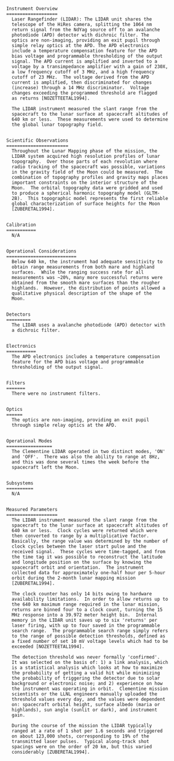 
 
 
 
    Instrument Overview
    ===================
      Laser Rangefinder (LIDAR): The LIDAR unit shares the
      telescope of the HiRes camera, splitting the 1064 nm
      return signal from the NdYag source off to an avalanche
      photodiode (APD) detector with dichroic filter. The
      optics are non-imaging, providing an exit pupil through
      simple relay optics at the APD. The APD electronics
      include a temperature compensation feature for the APD
      bias voltage and programmable thresholding of the output
      signal. The APD current is amplified and inverted to a
      voltage by a transimpedance amplifier with a gain of 230X,
      a low frequency cutoff of 3 MHz, and a high frequency
      cutoff of 23 MHz.  The voltage derived from the APD
      current is amplified, then discriminated for changes
      (increase) through a 14 MHz discriminator.  Voltage
      changes exceeding the programmed threshold are flagged
      as returns [NOZETTEETAL1994].
 
      The LIDAR instrument measured the slant range from the
      spacecraft to the lunar surface at spacecraft altitudes of
      640 km or less.  These measurements were used to determine
      the global lunar topography field.
 
 
    Scientific Observations
    =======================
      Throughout the Lunar Mapping phase of the mission, the
      LIDAR system acquired high resolution profiles of lunar
      topography.  Over those parts of each revolution where
      radio tracking of the spacecraft was possible, variations
      in the gravity field of the Moon could be measured.  The
      combination of topography profiles and gravity maps places
      important constraints on the interior structure of the
      Moon.  The orbital topography data were gridded and used
      to produce a spherical harmonic topography model (GLTM-
      2B).  This topographic model represents the first reliable
      global characterization of surface heights for the Moon
      [ZUBERETAL1994].
 
 
    Calibration
    ===========
      N/A
 
 
    Operational Considerations
    ==========================
      Below 640 km, the instrument had adequate sensitivity to
      obtain range measurements from both mare and highland
      surfaces.  While the ranging success rate for all
      measurements was ~20%, many more successful returns were
      obtained from the smooth mare surfaces than the rougher
      highlands.  However, the distribution of points allowed a
      qualitative physical description of the shape of the
      Moon.
 
 
    Detectors
    =========
      The LIDAR uses a avalanche photodiode (APD) detector with
      a dichroic filter.
 
 
    Electronics
    ===========
      The APD electronics includes a temperature compensation
      feature for the APD bias voltage and programmable
      thresholding of the output signal.
 
 
    Filters
    =======
      There were no instrument filters.
 
 
    Optics
    ======
      The optics are non-imaging, providing an exit pupil
      through simple relay optics at the APD.
 
 
    Operational Modes
    =================
      The Clementine LIDAR operated in two distinct modes, 'ON'
      and 'OFF'.  There was also the ability to range at 8Hz,
      and this was done several times the week before the
      spacecraft left the Moon.
 
 
    Subsystems
    ==========
      N/A
 
 
    Measured Parameters
    ===================
      The LIDAR instrument measured the slant range from the
      spacecraft to the lunar surface at spacecraft altitudes of
      640 km or less.  Clock cycles were returned which were
      then converted to range by a multiplicative factor.
      Basically, the range value was determined by the number of
      clock cycles between the laser start pulse and the
      received signal.  These cycles were time-tagged, and from
      the time tag it was possible to reconstruct the latitude
      and longitude position on the surface by knowing the
      spacecraft orbit and orientation.  The instrument
      collected data for approximately one-half hour per 5-hour
      orbit during the 2-month lunar mapping mission
      [ZUBERETAL1994].
 
      The clock counter has only 14 bits owing to hardware
      availability limitations.  In order to allow returns up to
      the 640 km maximum range required in the lunar mission,
      returns are binned four to a clock count, turning the 15
      MHz response into a 39.972 meter height bin.  Internal
      memory in the LIDAR unit saves up to six 'returns' per
      laser firing, with up to four saved in the programmable
      search range.  The programmable search range simply refers
      to the range of possible detection thresholds, defined as
      a fixed number of set 10 mV voltage levels which had to be
      exceeded [NOZETTEETAL1994].
 
      The detection threshold was never formally 'confirmed'.
      It was selected on the basis of: 1) a link analysis, which
      is a statistical analysis which looks at how to maximize
      the probability of getting a valid hit while minimizing
      the probability of triggering the detector due to solar
      background or electronic noise; and 2) experience on how
      the instrument was operating in orbit.  Clementine mission
      scientists or the LLNL engineers manually uploaded the
      threshold values every day, and the values were dependent
      on: spacecraft orbital height, surface albedo (maria or
      highlands), sun angle (sunlit or dark), and instrument
      gain.
 
      During the course of the mission the LIDAR typically
      ranged at a rate of 1 shot per 1.6 seconds and triggered
      on about 123,000 shots, corresponding to 19% of the
      transmitted laser pulses.  Typical along-track shot
      spacings were on the order of 20 km, but this varied
      considerably [ZUBERETAL1994].
 

        